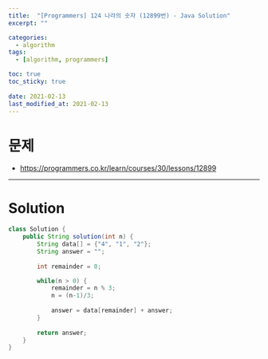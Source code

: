 ```yaml
---
title:  "[Programmers] 124 나라의 숫자 (12899번) - Java Solution"
excerpt: ""

categories:
  - algorithm
tags:
  - [algorithm, programmers]

toc: true
toc_sticky: true
 
date: 2021-02-13
last_modified_at: 2021-02-13
---
```


# 문제
- https://programmers.co.kr/learn/courses/30/lessons/12899

---

# Solution

``` java
class Solution {
    public String solution(int n) {
        String data[] = {"4", "1", "2"};
        String answer = "";
        
        int remainder = 0;

        while(n > 0) {
            remainder = n % 3;
            n = (n-1)/3;
            
            answer = data[remainder] + answer;
        }
        
        return answer;
    }
}
```